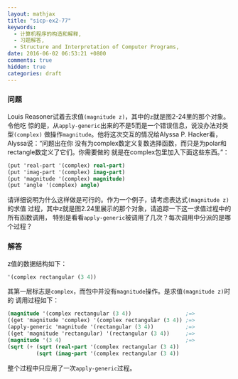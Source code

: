 ```yaml
---
layout: mathjax
title: "sicp-ex2-77"
keywords:
  - 计算机程序的构造和解释,
  - 习题解答,
  - Structure and Interpretation of Computer Programs,
date: 2016-06-02 06:53:21 +0800
comments: true
hidden: true
categories: draft
---
```


### 问题

Louis Reasoner试着去求值`(magnitude z)`，其中的`z`就是图2-24里的那个对象。令他吃
惊的是，从`apply-generic`出来的不是5而是一个错误信息，说没办法对类型`(complex)`
做操作`magnitude`。他将这次交互的情况给Alyssa P. Hacker看，Alyssa说：“问题出在你
没有为complex数定义复数选择函数，而只是为polar和rectangle数定义了它们。你需要做的
就是在complex包里加入下面这些东西。”：

``` scheme
(put 'real-part '(complex) real-part)
(put 'imag-part '(complex) imag-part)
(put 'magnitude '(complex) magnitude)
(put 'angle '(complex) angle)
```

请详细说明为什么这样做是可行的。作为一个例子，请考虑表达式`(magnitude z)`的求值
过程，其中z就是图2.24里展示的那个对象，请追踪一下这一求值过程中的所有函数调用，
特别是看看`apply-generic`被调用了几次？每次调用中分派的是哪个过程？

### 解答

z值的数据结构如下：

``` scheme
'(complex rectangular (3 4))
```

其第一层标志是`complex`，而包中并没有`magnitude`操作。是求值`(magnitude z)`时的
调用过程如下：

``` scheme
(magnitude '(complex rectangular (3 4))                 ;=>
((get 'magnitude 'complex) '(complex rectangular (3 4)) ;=>
(apply-generic 'magnitude '(rectangular (3 4))          ;=>
((get 'magnitude 'rectangular) '(rectangular (3 4))     ;=>
(magnitude '(3 4)                                       ;=>
(sqrt (+ (sqrt (real-part '(complex rectangular (3 4))
         (sqrt (imag-part '(complex rectangular (3 4))
```

整个过程中只应用了一次`apply-generic`过程。
